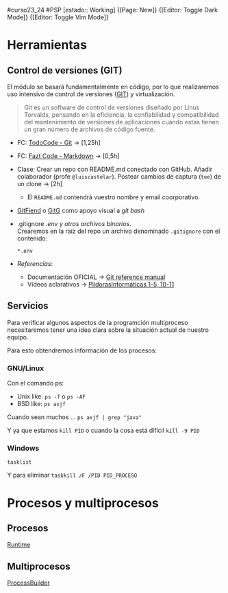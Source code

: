 #curso23_24 #PSP [estado:: Working] 
{[Page: New]} {[Editor: Toggle Dark Mode]} {[Editor: Toggle Vim Mode]}

# Herramientas
## Control de versiones (GIT)
El módulo se basará fundamentalmente en código, por lo que realizaremos uso intensivo de control de versiones ([GIT]([https://git-scm.com](https://git-scm.com/))) y virtualización.

> Git es un software de control de versiones diseñado por Linus Torvalds, pensando en la eficiencia, la confiabilidad y compatibilidad del mantenimiento de versiones de aplicaciones cuando estas tienen un gran número de archivos de código fuente.

+ FC: [TodoCode - Git](https://www.youtube.com/watch?v=mCVQgSyjCkI&list=PLQxX2eiEaqby-qh4raiKfYyb4T7WyHsfW) -> [1,25h]
+ FC: [Fazt Code - Markdown](https://www.youtube.com/watch?v=oxaH9CFpeEE) -> [0,5h]
+ Clase: Crear un repo con README.md conectado con GitHub. Añadir colaborador (profe `@luiscastelar`). Postear cambios de captura (`tee`) de un clone -> [2h]
  + El `README.md` contendrá vuestro nombre y email coorporativo.
+ [GitFiend](https://gitfiend.com/) o [GitG](https://wiki.gnome.org/Apps/Gitg) como apoyo visual a *git bash*
+ .gitignore *.env y otros archivos binarios*. \
  Crearemos en la raíz del repo un archivo denominado `.gitignore` con el contenido:
  ```
  *.env
  ```

+ *Referencias*:
  + Documentación OFICIAL -> [Git reference manual](https://git-scm.com/docs)
  + Vídeos aclarativos -> [PildorasInformáticas 1-5, 10-11](https://www.youtube.com/watch?v=ANF1X42_ae4&list=PLU8oAlHdN5BlyaPFiNQcV0xDqy0eR35aU)
     

## Servicios
Para verificar algunos aspectos de la programción multiproceso necesitaremos tener una idea clara sobre la situación actual de nuestro equipo. 

Para esto obtendremos información de los procesos:

### GNU/Linux
Con el comando ps:
+ Unix like: `ps -f` o `ps -AF`
+ BSD like: `ps axjf`

Cuando sean muchos ... `ps axjf | grep "java"` 

Y ya que estamos `kill PID` o cuando la cosa está difícil `kill -9 PID`

### Windows
`tasklist`

Y para eliminar `taskkill /F /PID PID_PROCESO`


# Procesos y multiprocesos
## Procesos
[Runtime](https://psp2dam.github.io/psp_pages/es/unit2/runtime.html)


## Multiprocesos
[ProcessBuilder](https://psp2dam.github.io/psp_pages/es/unit2/processbuilder.html)

